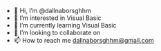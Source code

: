 - 👋 Hi, I’m @dallnaborsghhm
- 👀 I’m interested in Visual Basic
- 🌱 I’m currently learning Visual Basic
- 💞️ I’m looking to collaborate on
- 📫 How to reach me dallnaborsghhm@gmail.com

<!---
dallnaborsghhm/dallnaborsghhm is a ✨ special ✨ repository because its `README.md` (this file) appears on your GitHub profile.
You can click the Preview link to take a look at your changes.
--->
